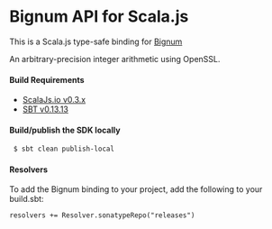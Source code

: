 Bignum API for Scala.js
================================
This is a Scala.js type-safe binding for [Bignum](https://www.npmjs.com/package/bignum)

An arbitrary-precision integer arithmetic using OpenSSL.

<a name="build_requirements"></a>
#### Build Requirements

* [ScalaJs.io v0.3.x](https://github.com/ldaniels528/scalajs.io)
* [SBT v0.13.13](http://www.scala-sbt.org/download.html)

<a name="building_sdk"></a>
#### Build/publish the SDK locally

```bash
 $ sbt clean publish-local
```

<a name="resolvers"></a>
#### Resolvers

To add the Bignum binding to your project, add the following to your build.sbt:  

```   
resolvers += Resolver.sonatypeRepo("releases") 
```